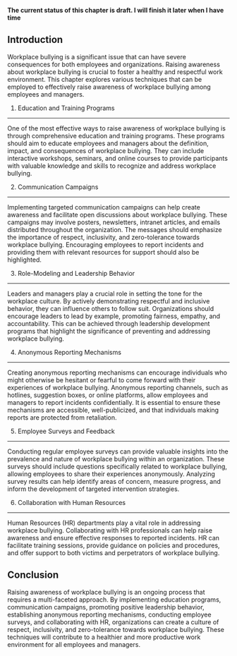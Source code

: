 **The current status of this chapter is draft. I will finish it later when I have time**

Introduction
------------

Workplace bullying is a significant issue that can have severe consequences for both employees and organizations. Raising awareness about workplace bullying is crucial to foster a healthy and respectful work environment. This chapter explores various techniques that can be employed to effectively raise awareness of workplace bullying among employees and managers.

1. Education and Training Programs
----------------------------------

One of the most effective ways to raise awareness of workplace bullying is through comprehensive education and training programs. These programs should aim to educate employees and managers about the definition, impact, and consequences of workplace bullying. They can include interactive workshops, seminars, and online courses to provide participants with valuable knowledge and skills to recognize and address workplace bullying.

2. Communication Campaigns
--------------------------

Implementing targeted communication campaigns can help create awareness and facilitate open discussions about workplace bullying. These campaigns may involve posters, newsletters, intranet articles, and emails distributed throughout the organization. The messages should emphasize the importance of respect, inclusivity, and zero-tolerance towards workplace bullying. Encouraging employees to report incidents and providing them with relevant resources for support should also be highlighted.

3. Role-Modeling and Leadership Behavior
----------------------------------------

Leaders and managers play a crucial role in setting the tone for the workplace culture. By actively demonstrating respectful and inclusive behavior, they can influence others to follow suit. Organizations should encourage leaders to lead by example, promoting fairness, empathy, and accountability. This can be achieved through leadership development programs that highlight the significance of preventing and addressing workplace bullying.

4. Anonymous Reporting Mechanisms
---------------------------------

Creating anonymous reporting mechanisms can encourage individuals who might otherwise be hesitant or fearful to come forward with their experiences of workplace bullying. Anonymous reporting channels, such as hotlines, suggestion boxes, or online platforms, allow employees and managers to report incidents confidentially. It is essential to ensure these mechanisms are accessible, well-publicized, and that individuals making reports are protected from retaliation.

5. Employee Surveys and Feedback
--------------------------------

Conducting regular employee surveys can provide valuable insights into the prevalence and nature of workplace bullying within an organization. These surveys should include questions specifically related to workplace bullying, allowing employees to share their experiences anonymously. Analyzing survey results can help identify areas of concern, measure progress, and inform the development of targeted intervention strategies.

6. Collaboration with Human Resources
-------------------------------------

Human Resources (HR) departments play a vital role in addressing workplace bullying. Collaborating with HR professionals can help raise awareness and ensure effective responses to reported incidents. HR can facilitate training sessions, provide guidance on policies and procedures, and offer support to both victims and perpetrators of workplace bullying.

Conclusion
----------

Raising awareness of workplace bullying is an ongoing process that requires a multi-faceted approach. By implementing education programs, communication campaigns, promoting positive leadership behavior, establishing anonymous reporting mechanisms, conducting employee surveys, and collaborating with HR, organizations can create a culture of respect, inclusivity, and zero-tolerance towards workplace bullying. These techniques will contribute to a healthier and more productive work environment for all employees and managers.
